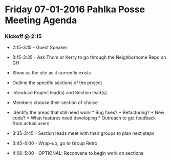 # Friday 07-01-2016 Pahlka Posse Meeting Agenda

### Kickoff @ 2:15
 
 * 2:15-3:15 - Guest Speaker
 
 * 3:15-3:35 - Ask Thom or Kerry to go through the Neighborhome Repo on GH
  * Show us the site as it currently exists
  * Outline the specific sections of the project
  * Introduce Project lead(s) and Section lead(s)
  * Members choose their section of choice
  * Identify the areas that still need work
        * Bug fixes?
        * Refactoring?
        * New code?
          * What features need developing
        * Outreach to get feedback from actual users
        
 * 3:35-3:45 - Section leads meet with their groups to plan next steps 
 
 * 3:45-4:00 - Wrap-up, go to Group Retro
 
 * 4:00-5:00 - OPTIONAL: Reconvene to begin work on sections

